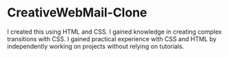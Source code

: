 # CreativeWebMail-Clone
I created this using HTML and CSS.
I gained knowledge in creating complex transitions with CSS.
I gained practical experience with CSS and HTML by independently working on projects without relying on tutorials.
